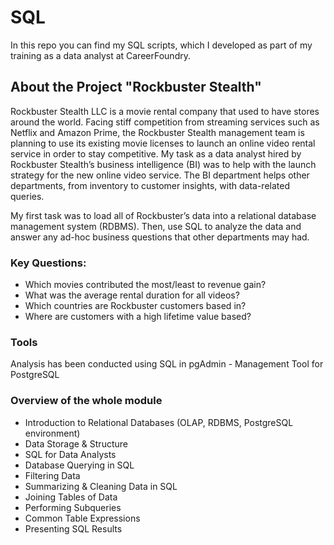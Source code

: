 # SQL
In this repo you can find my SQL scripts, which I developed as part of my training as a data analyst at CareerFoundry.

## About the Project "Rockbuster Stealth"
Rockbuster Stealth LLC is a movie rental company that used to have stores around the world. Facing stiff competition from streaming services such as Netflix and Amazon Prime, the Rockbuster Stealth management team is planning to use its existing movie licenses to launch an online video rental service in order to stay competitive. My task as a data analyst hired by Rockbuster Stealth’s business intelligence (BI) was to help with the launch strategy for the new online video service. The BI department helps other departments, from inventory to customer insights, with data-related queries. 

My first task was to load all of Rockbuster’s data into a relational database management system (RDBMS). Then, use SQL to analyze the data and answer any ad-hoc business questions that other departments may had. 

### Key Questions: 

* Which movies contributed the most/least to revenue gain?
* What was the average rental duration for all videos?
* Which countries are Rockbuster customers based in?
* Where are customers with a high lifetime value based?

### Tools
Analysis has been conducted using SQL in pgAdmin - Management Tool for PostgreSQL

### Overview of the whole module 

* Introduction to Relational Databases (OLAP, RDBMS, PostgreSQL environment)
* Data Storage & Structure
* SQL for Data Analysts
* Database Querying in SQL
* Filtering Data 
* Summarizing & Cleaning Data in SQL
* Joining Tables of Data
* Performing Subqueries
* Common Table Expressions
* Presenting SQL Results
